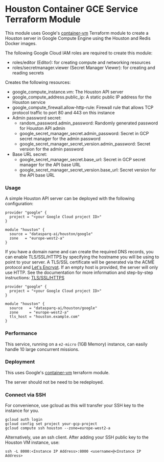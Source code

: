 

# Houston Container GCE Service Terraform Module

This module uses Google's [container-vm](https://registry.terraform.io/modules/terraform-google-modules/container-vm/google/latest) 
Terraform module to create a Houston server in Google Compute Engine using the Houston and Redis Docker images.

The following Google Cloud IAM roles are required to create this module:
- roles/editor (Editor): for creating compute and networking resources
- roles/secretmanager.viewer (Secret Manager Viewer): for creating and reading secrets

Creates the following resources:
- google_compute_instance.vm: The Houston API server
- google_compute_address.public_ip: A static public IP address for the Houston service
- google_compute_firewall.allow-http-rule: Firewall rule that allows TCP protocol traffic to port 80 and 443 on this instance
- Admin password secret:
  - random_password.admin_password: Randomly generated password for Houston API admin
  - google_secret_manager_secret.admin_password: Secret in GCP secret manager for the admin password
  - google_secret_manager_secret_version.admin_password: Secret version for the admin password
- Base URL secret:
  - google_secret_manager_secret.base_url: Secret in GCP secret manager for the API base URL
  - google_secret_manager_secret_version.base_url: Secret version for the API base URL

### Usage

A simple Houston API server can be deployed with the following configuration:

```hcl-terraform
provider "google" {
  project = "<your Google Cloud project ID>"
}

module "houston" {
  source = "datasparq-ai/houston/google"
  zone   = "europe-west2-a"
}
```

If you have a domain name and can create the required DNS records, you can enable TLS/SSL/HTTPS by specifying the hostname you will be using to point to your server.
A TLS/SSL certificate will be generated via the ACME protocol and [Let's Encrypt](https://letsencrypt.org/). 
If an empty host is provided, the server will only use HTTP. See the documentation for more information and step-by-step instructions: [TLS/SSL/HTTPS](https://github.com/datasparq-ai/houston/blob/main/docs/tls.md)

```hcl-terraform
provider "google" {
  project = "<your Google Cloud project ID>"
}

module "houston" {
  source   = "datasparq-ai/houston/google"
  zone     = "europe-west2-a"
  tls_host = "houston.example.com"
}
```


### Performance 

This service, running on a `e2-micro` (1GB Memory) instance, can easily handle 10 large concurrent missions.

### Deployment

This uses Google's [container-vm](https://registry.terraform.io/modules/terraform-google-modules/container-vm/google/latest) terraform module.

The server should not be need to be redeployed.  


### Connect via SSH

For convenience, use gcloud as this will transfer your SSH key to the instance for you.

    gcloud auth login
    gcloud config set project your-gcp-project
    gcloud compute ssh houston --zone=europe-west2-a

Alternatively, use an ssh client. After adding your SSH public key to the Houston VM instance, use:

    ssh -L 8000:<Instance IP Address>:8000 <username>@<Instance IP Address>


